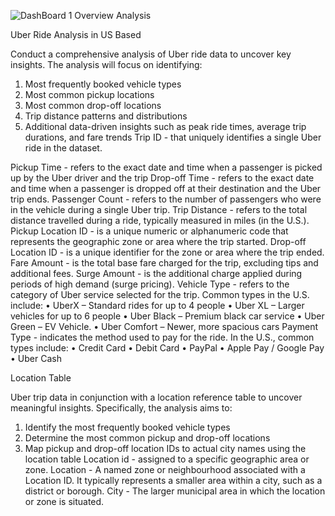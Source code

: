 	
				 
![DashBoard 1 Overview Analysis](https://github.com/user-attachments/assets/98b22f50-ab0e-4730-b27e-b86457045177)

			
Uber Ride Analysis in US Based

Conduct a comprehensive analysis of Uber ride data to uncover key insights. The analysis will focus on identifying:
1.	Most frequently booked vehicle types
2.	Most common pickup locations
3.	Most common drop-off locations
4.	Trip distance patterns and distributions
5.	Additional data-driven insights such as peak ride times, average trip durations, and fare trends
Trip ID - that uniquely identifies a single Uber ride in the dataset.

Pickup Time - refers to the exact date and time when a passenger is picked up by the Uber driver and the trip
Drop-off Time - refers to the exact date and time when a passenger is dropped off at their destination and the Uber trip ends.
Passenger Count - refers to the number of passengers who were in the vehicle during a single Uber trip.
Trip Distance - refers to the total distance travelled during a ride, typically measured in miles (in the U.S.).
Pickup Location ID - is a unique numeric or alphanumeric code that represents the geographic zone or area where the trip started.
Drop-off Location ID - is a unique identifier for the zone or area where the trip ended.
Fare Amount - is the total base fare charged for the trip, excluding tips and additional fees.
Surge Amount - is the additional charge applied during periods of high demand (surge pricing).
Vehicle Type - refers to the category of Uber service selected for the trip. Common types in the U.S. include:
•	UberX – Standard rides for up to 4 people
•	Uber XL – Larger vehicles for up to 6 people
•	Uber Black – Premium black car service
•	Uber Green – EV Vehicle.
•	Uber Comfort – Newer, more spacious cars
Payment Type - indicates the method used to pay for the ride. In the U.S., common types include:
•	Credit Card
•	Debit Card
•	PayPal
•	Apple Pay / Google Pay
•	Uber Cash

Location Table

Uber trip data in conjunction with a location reference table to uncover meaningful insights. Specifically, the analysis aims to:
1.	Identify the most frequently booked vehicle types
2.	Determine the most common pickup and drop-off locations
3.	Map pickup and drop-off location IDs to actual city names using the location table
Location id - assigned to a specific geographic area or zone.
Location - A named zone or neighbourhood associated with a Location ID. It typically represents a smaller area within a city, such as a district or borough.
City - The larger municipal area in which the location or zone is situated.
